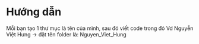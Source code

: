# Hướng dẫn

Mỗi bạn tạo 1 thư mục là tên của mình, sau đó viết code trong đó
Vd Nguyễn Việt Hưng -> đặt tên folder là: Nguyen_Viet_Hung
